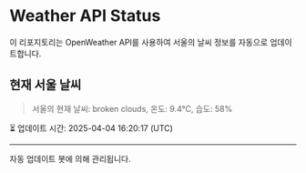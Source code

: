 
# Weather API Status

이 리포지토리는 OpenWeather API를 사용하여 서울의 날씨 정보를 자동으로 업데이트합니다.

## 현재 서울 날씨
> 서울의 현재 날씨: broken clouds, 온도: 9.4°C, 습도: 58%

⏳ 업데이트 시간: 2025-04-04 16:20:17 (UTC)

---
자동 업데이트 봇에 의해 관리됩니다.
